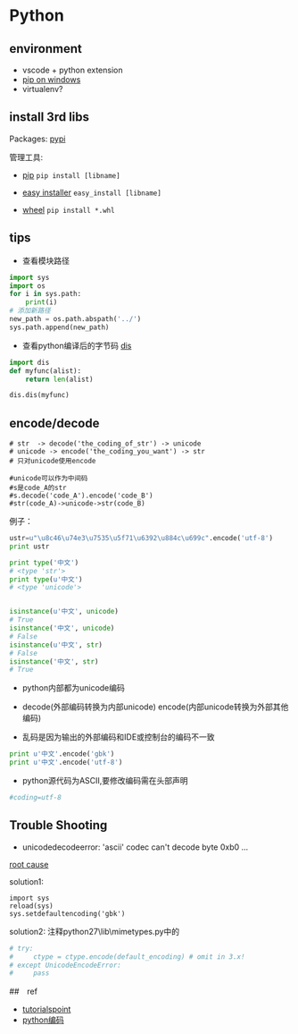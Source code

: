 # Python

## environment
+ vscode + python extension
+ [pip on windows](https://pypi.python.org/pypi/setuptools#windows-simplified)
+ virtualenv?

## install 3rd libs

Packages: [pypi](https://pypi.python.org/pypi)

管理工具:

+ [pip](http://pypi.python.org/pypi/pip#downloads)
    `pip install [libname]`

+ [easy installer](http://pypi.python.org/pypi/setuptools)
    `easy_install [libname]`

+ [wheel](http://pythonwheels.com/)
    `pip install *.whl`

## tips

+ 查看模块路径

```py
import sys
import os
for i in sys.path:
    print(i)
# 添加新路径
new_path = os.path.abspath('../')
sys.path.append(new_path)
```

+ 查看python编译后的字节码 [dis](https://docs.python.org/2/library/dis.html)

```py
import dis
def myfunc(alist):
    return len(alist)

dis.dis(myfunc)
```

## encode/decode

```
# str  -> decode('the_coding_of_str') -> unicode
# unicode -> encode('the_coding_you_want') -> str
# 只对unicode使用encode

#unicode可以作为中间码
#s是code_A的str
#s.decode('code_A').encode('code_B')
#str(code_A)->unicode->str(code_B)
```
例子：
```py
ustr=u"\u8c46\u74e3\u7535\u5f71\u6392\u884c\u699c".encode('utf-8')
print ustr

print type('中文')
# <type 'str'>
print type(u'中文')
# <type 'unicode'>


isinstance(u'中文', unicode)
# True
isinstance('中文', unicode)
# False
isinstance(u'中文', str)
# False
isinstance('中文', str)
# True
```
+ python内部都为unicode编码

+ decode(外部编码转换为内部unicode) encode(内部unicode转换为外部其他编码)

+ 乱码是因为输出的外部编码和IDE或控制台的编码不一致

```py
print u'中文'.encode('gbk')
print u'中文'.encode('utf-8')
```
+ python源代码为ASCII,要修改编码需在头部声明
```py
#coding=utf-8
```


## Trouble Shooting

+ unicodedecodeerror: 'ascii' codec can't decode byte 0xb0 ...

[root cause](https://docs.python.org/3/howto/unicode.html)

solution1:
```
import sys
reload(sys)
sys.setdefaultencoding('gbk')
```

solution2:
注释python27\lib\mimetypes.py中的
```py
# try:
#     ctype = ctype.encode(default_encoding) # omit in 3.x!
# except UnicodeEncodeError:
#     pass
```


##　ref

+ [tutorialspoint](http://www.tutorialspoint.com/python/string_decode.htm)
+ [python编码](http://wklken.me/posts/2013/08/31/python-extra-coding-intro.html)